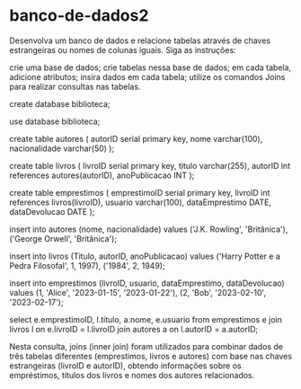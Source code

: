 # banco-de-dados2

Desenvolva um banco de dados e relacione tabelas através de chaves estrangeiras ou nomes de colunas iguais. Siga as instruções:

crie uma base de dados; 
crie tabelas nessa base de dados;
em cada tabela, adicione atributos;
insira dados em cada tabela;
utilize os comandos Joins para realizar consultas nas tabelas.

create database biblioteca;

use database biblioteca;

create table autores (
    autorID serial primary key,
    nome varchar(100),
    nacionalidade varchar(50)
);

create table livros (
    livroID serial primary key,
    titulo varchar(255),
    autorID int references autores(autorID),
    anoPublicacao INT
);

create table emprestimos (
    emprestimoID serial primary key,
    livroID int references livros(livroID),
    usuario varchar(100),
    dataEmprestimo DATE,
    dataDevolucao DATE
);

insert into autores
    (nome, nacionalidade)
values
    ('J.K. Rowling', 'Britânica'),
    ('George Orwell', 'Britânica');

insert into livros
    (Titulo, autorID, anoPublicacao)
values
    ('Harry Potter e a Pedra Filosofal', 1, 1997),
    ('1984', 2, 1949);


insert into emprestimos
    (livroID, usuario, dataEmprestimo, dataDevolucao)
values
    (1, 'Alice', '2023-01-15', '2023-01-22'),
    (2, 'Bob', '2023-02-10', '2023-02-17');

select e.emprestimoID, l.titulo, a.nome, e.usuario
from emprestimos e
join livros l on e.livroID = l.livroID
join autores a on l.autorID = a.autorID;

Nesta consulta, joins (inner join) foram utilizados para combinar dados de três tabelas diferentes (emprestimos, livros e autores) com base nas chaves estrangeiras (livroID e autorID), obtendo informações sobre os empréstimos, títulos dos livros e nomes dos autores relacionados.

